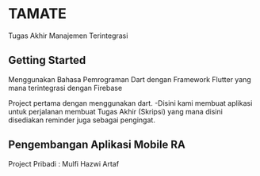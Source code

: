 # TAMATE

Tugas Akhir Manajemen Terintegrasi

## Getting Started

Menggunakan Bahasa Pemrograman Dart dengan Framework Flutter yang mana terintegrasi dengan Firebase

Project pertama dengan menggunakan dart.
-Disini kami membuat aplikasi untuk perjalanan membuat Tugas Akhir (Skripsi) yang mana disini disediakan reminder juga sebagai pengingat.

## Pengembangan Aplikasi Mobile RA
Project Pribadi :
 Mulfi Hazwi Artaf   
